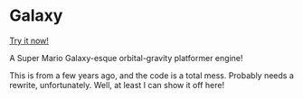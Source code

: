 # Galaxy

[Try it now!](https://hlorenzi.github.io/galaxy/)

A Super Mario Galaxy-esque orbital-gravity platformer engine!

This is from a few years ago, and the code is a total mess. Probably needs
a rewrite, unfortunately. Well, at least I can show it off here!